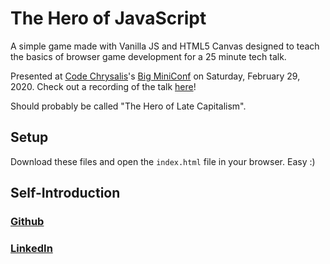 # The Hero of JavaScript

A simple game made with Vanilla JS and HTML5 Canvas designed to teach the basics of browser game development for a 25 minute tech talk.

Presented at [Code Chrysalis](https://www.codechrysalis.io)'s [Big MiniConf](https://www.meetup.com/CodeChrysalis/events/268080130/) on Saturday, February 29, 2020. Check out a recording of the talk [here](https://youtu.be/doq3p1wKBvo?t=14662)!

Should probably be called "The Hero of Late Capitalism".

## Setup

Download these files and open the `index.html` file in your browser. Easy :)

## Self-Introduction

### [Github](https://github.com/MarySed)

### [LinkedIn](https://www.linkedin.com/in/marysedarous/)
